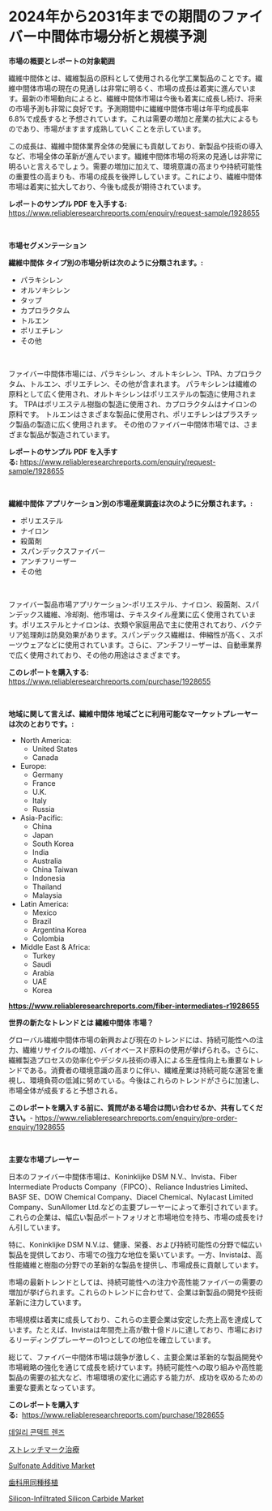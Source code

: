 <p><h1>2024年から2031年までの期間のファイバー中間体市場分析と規模予測</h1></p><p><strong>市場の概要とレポートの対象範囲</strong></p>
<p><p>繊維中間体とは、繊維製品の原料として使用される化学工業製品のことです。繊維中間体市場の現在の見通しは非常に明るく、市場の成長は着実に進んでいます。最新の市場動向によると、繊維中間体市場は今後も着実に成長し続け、将来の市場予測も非常に良好です。予測期間中に繊維中間体市場は年平均成長率6.8%で成長すると予想されています。これは需要の増加と産業の拡大によるものであり、市場がますます成熟していくことを示しています。</p><p>この成長は、繊維中間体業界全体の発展にも貢献しており、新製品や技術の導入など、市場全体の革新が進んでいます。繊維中間体市場の将来の見通しは非常に明るいと言えるでしょう。需要の増加に加えて、環境意識の高まりや持続可能性の重要性の高まりも、市場の成長を後押ししています。これにより、繊維中間体市場は着実に拡大しており、今後も成長が期待されています。</p></p>
<p><strong>レポートのサンプル PDF を入手する:</strong> <a href="https://www.reliableresearchreports.com/enquiry/request-sample/1928655">https://www.reliableresearchreports.com/enquiry/request-sample/1928655</a></p>
<p>&nbsp;</p>
<p><strong>市場セグメンテーション</strong></p>
<p><strong>繊維中間体 タイプ別の市場分析は次のように分類されます。:</strong></p>
<p><ul><li>パラキシレン</li><li>オルソキシレン</li><li>タップ</li><li>カプロラクタム</li><li>トルエン</li><li>ポリエチレン</li><li>その他</li></ul></p>
<p>&nbsp;</p>
<p><p>ファイバー中間体市場には、パラキシレン、オルトキシレン、TPA、カプロラクタム、トルエン、ポリエチレン、その他が含まれます。 パラキシレンは繊維の原料として広く使用され、オルトキシレンはポリエステルの製造に使用されます。 TPAはポリエステル樹脂の製造に使用され、カプロラクタムはナイロンの原料です。 トルエンはさまざまな製品に使用され、ポリエチレンはプラスチック製品の製造に広く使用されます。 その他のファイバー中間体市場では、さまざまな製品が製造されています。</p></p>
<p><strong>レポートのサンプル PDF を入手する:</strong>&nbsp;<a href="https://www.reliableresearchreports.com/enquiry/request-sample/1928655">https://www.reliableresearchreports.com/enquiry/request-sample/1928655</a></p>
<p>&nbsp;</p>
<p><strong> 繊維中間体 アプリケーション別の市場産業調査は次のように分類されます。:</strong></p>
<p><ul><li>ポリエステル</li><li>ナイロン</li><li>殺菌剤</li><li>スパンデックスファイバー</li><li>アンチフリーザー</li><li>その他</li></ul></p>
<p>&nbsp;</p>
<p><p>ファイバー製品市場アプリケーション-ポリエステル、ナイロン、殺菌剤、スパンデックス繊維、冷却剤、他市場は、テキスタイル産業に広く使用されています。ポリエステルとナイロンは、衣類や家庭用品で主に使用されており、バクテリア処理剤は防臭効果があります。スパンデックス繊維は、伸縮性が高く、スポーツウェアなどに使用されています。さらに、アンチフリーザーは、自動車業界で広く使用されており、その他の用途はさまざまです。</p></p>
<p><strong>このレポートを購入する:</strong>&nbsp; <a href="https://www.reliableresearchreports.com/purchase/1928655">https://www.reliableresearchreports.com/purchase/1928655</a></p>
<p>&nbsp;</p>
<p><strong>地域に関して言えば、繊維中間体 地域ごとに利用可能なマーケットプレーヤーは次のとおりです。:</strong></p>
<p><ul>
    <li>
        North America:
        <ul>
            <li>United States</li>
            <li>Canada</li>
        </ul>
    </li>
    <li>
        Europe:
        <ul>
            <li>Germany</li>
            <li>France</li>
            <li>U.K.</li>
            <li>Italy</li>
            <li>Russia</li>
        </ul>
    </li>
    <li>
        Asia-Pacific:
        <ul>
            <li>China</li>
            <li>Japan</li>
            <li>South Korea</li>
            <li>India</li>
            <li>Australia</li>
            <li>China Taiwan</li>
            <li>Indonesia</li>
            <li>Thailand</li>
            <li>Malaysia</li>
        </ul>
    </li>
    <li>
        Latin America:
        <ul>
            <li>Mexico</li>
            <li>Brazil</li>
            <li>Argentina Korea</li>
            <li>Colombia</li>
        </ul>
    </li>
    <li>
        Middle East & Africa:
        <ul>
            <li>Turkey</li>
            <li>Saudi</li>
            <li>Arabia</li>
            <li>UAE</li>
            <li>Korea</li>
        </ul>
    </li>
    </ul></p>
<p><strong><a href="https://www.reliableresearchreports.com/fiber-intermediates-r1928655">https://www.reliableresearchreports.com/fiber-intermediates-r1928655</a></strong>&nbsp;</p>
<p><strong>世界の新たなトレンドとは 繊維中間体 市場？</strong></p>
<p><p>グローバル繊維中間体市場の新興および現在のトレンドには、持続可能性への注力、繊維リサイクルの増加、バイオベースド原料の使用が挙げられる。さらに、繊維製造プロセスの効率化やデジタル技術の導入による生産性向上も重要なトレンドである。消費者の環境意識の高まりに伴い、繊維産業は持続可能な運営を重視し、環境負荷の低減に努めている。今後はこれらのトレンドがさらに加速し、市場全体が成長すると予想される。</p></p>
<p><strong>このレポートを購入する前に、質問がある場合は問い合わせるか、共有してください。</strong>- <a href="https://www.reliableresearchreports.com/enquiry/pre-order-enquiry/1928655">https://www.reliableresearchreports.com/enquiry/pre-order-enquiry/1928655</a></p>
<p>&nbsp;</p>
<p><strong>主要な市場プレーヤー</strong></p>
<p><p>日本のファイバー中間体市場は、Koninklijke DSM N.V.、Invista、Fiber Intermediate Products Company（FIPCO）、Reliance Industries Limited、BASF SE、DOW Chemical Company、Diacel Chemical、Nylacast Limited Company、SunAllomer Ltd.などの主要プレーヤーによって牽引されています。これらの企業は、幅広い製品ポートフォリオと市場地位を持ち、市場の成長をけん引しています。</p><p>特に、Koninklijke DSM N.V.は、健康、栄養、および持続可能性の分野で幅広い製品を提供しており、市場での強力な地位を築いています。一方、Invistaは、高性能繊維と樹脂の分野での革新的な製品を提供し、市場成長に貢献しています。</p><p>市場の最新トレンドとしては、持続可能性への注力や高性能ファイバーの需要の増加が挙げられます。これらのトレンドに合わせて、企業は新製品の開発や技術革新に注力しています。</p><p>市場規模は着実に成長しており、これらの主要企業は安定した売上高を達成しています。たとえば、Invistaは年間売上高が数十億ドルに達しており、市場におけるリーディングプレーヤーの1つとしての地位を確立しています。</p><p>総じて、ファイバー中間体市場は競争が激しく、主要企業は革新的な製品開発や市場戦略の強化を通じて成長を続けています。持続可能性への取り組みや高性能製品の需要の拡大など、市場環境の変化に適応する能力が、成功を収めるための重要な要素となっています。</p></p>
<p><strong>このレポートを購入する:</strong>&nbsp;&nbsp;<a href="https://www.reliableresearchreports.com/purchase/1928655">https://www.reliableresearchreports.com/purchase/1928655</a></p>
<p><p><a href="https://medium.com/@koreycrooks2022/%EC%9D%BC%EC%9D%BC-%EC%B0%A9%EC%9A%A9%EC%9A%A9-%EB%A0%8C%EC%A6%88-%EC%8B%9C%EC%9E%A5-%EC%9C%A0%ED%98%95-%EC%9D%91%EC%9A%A9-%EB%B0%8F-%EC%A7%80%EB%A6%AC%EC%97%90-%EB%8C%80%ED%95%9C-%ED%8F%AC%EA%B4%84%EC%A0%81-%ED%8F%89%EA%B0%80-fe675f73368f">데일리 콘택트 렌즈</a></p><p><a href="https://medium.com/@ronaldowens626/%E3%82%B9%E3%83%88%E3%83%AC%E3%83%83%E3%83%81%E3%83%9E%E3%83%BC%E3%82%AF%E3%81%AE%E6%B2%BB%E7%99%82%E5%B8%82%E5%A0%B4%E8%A6%8F%E6%A8%A1-%E5%B8%82%E5%A0%B4%E3%81%AE%E5%B1%95%E6%9C%9B%E3%81%A8%E5%B8%82%E5%A0%B4%E4%BA%88%E6%B8%AC-2024%E5%B9%B4%E3%81%8B%E3%82%892031%E5%B9%B4%E3%81%BE%E3%81%A7-ca863a6c58b6">ストレッチマーク治療</a></p><p><a href="https://www.linkedin.com/pulse/sulfonate-additive-market-centers-aspects-growth-share-opportunity-nuonc?trackingId=HQpn3bGgK0p9dMz3UevlCQ%3D%3D">Sulfonate Additive Market</a></p><p><a href="https://medium.com/@ronaldowens626/%E6%AD%AF%E7%A7%91%E3%82%A2%E3%83%AD%E3%83%97%E3%83%A9%E3%82%B9%E3%83%88%E5%B8%82%E5%A0%B4-%E7%A8%AE%E9%A1%9E-%E3%82%A2%E3%83%97%E3%83%AA%E3%82%B1%E3%83%BC%E3%82%B7%E3%83%A7%E3%83%B3-%E3%81%8A%E3%82%88%E3%81%B3%E5%9C%B0%E7%90%86%E3%81%AB%E3%82%88%E3%82%8B%E5%8C%85%E6%8B%AC%E7%9A%84%E3%81%AA%E8%A9%95%E4%BE%A1-9c23aebe8ecb">歯科用同種移植</a></p><p><a href="https://www.linkedin.com/pulse/silicon-infiltrated-silicon-carbide-market-size-global-industry-mbx9c?trackingId=ia6p%2Fpp%2BzvdxR123kNWyBA%3D%3D">Silicon-Infiltrated Silicon Carbide Market</a></p></p>